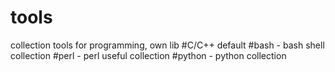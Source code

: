 # tools
collection tools for programming, own lib
#C/C++  default
#bash - bash shell collection
#perl - perl useful collection
#python - python collection
